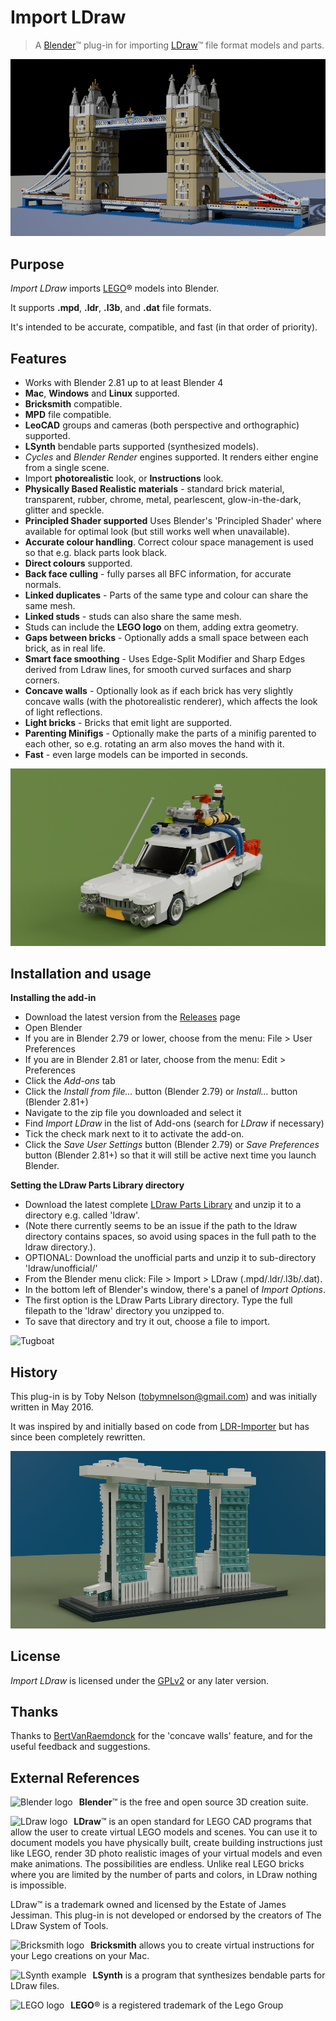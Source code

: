 # Import LDraw #

> A [Blender](https://www.blender.org)&trade; plug-in for importing [LDraw](http://www.ldraw.org)&trade; file format models and parts.

![Tower Bridge](./images/tower_960.png)

## Purpose ##
*Import LDraw* imports [LEGO](https://www.lego.com/)® models into Blender.

It supports **.mpd**, **.ldr**, **.l3b**, and **.dat** file formats.

It's intended to be accurate, compatible, and fast (in that order of priority).

## Features ##
+ Works with Blender 2.81 up to at least Blender 4
+ **Mac**, **Windows** and **Linux** supported.
+ **Bricksmith** compatible.
+ **MPD** file compatible.
+ **LeoCAD** groups and cameras (both perspective and orthographic) supported.
+ **LSynth** bendable parts supported (synthesized models).
+ *Cycles* and *Blender Render* engines supported. It renders either engine from a single scene.
+ Import **photorealistic** look, or **Instructions** look.
+ **Physically Based Realistic materials** - standard brick material, transparent, rubber, chrome, metal, pearlescent, glow-in-the-dark, glitter and speckle.
+ **Principled Shader supported** Uses Blender's 'Principled Shader' where available for optimal look (but still works well when unavailable).
+ **Accurate colour handling**. Correct colour space management is used so that e.g. black parts look black.
+ **Direct colours** supported.
+ **Back face culling** - fully parses all BFC information, for accurate normals.
+ **Linked duplicates** - Parts of the same type and colour can share the same mesh.
+ **Linked studs** - studs can also share the same mesh.
+ Studs can include the **LEGO logo** on them, adding extra geometry.
+ **Gaps between bricks** - Optionally adds a small space between each brick, as in real life.
+ **Smart face smoothing** - Uses Edge-Split Modifier and Sharp Edges derived from Ldraw lines, for smooth curved surfaces and sharp corners.
+ **Concave walls** - Optionally look as if each brick has very slightly concave walls (with the photorealistic renderer), which affects the look of light reflections.
+ **Light bricks** - Bricks that emit light are supported.
+ **Parenting Minifigs** - Optionally make the parts of a minifig parented to each other, so e.g. rotating an arm also moves the hand with it.
+ **Fast** - even large models can be imported in seconds.

![Ghostbusters](./images/ghostbusters_960.png)

## Installation and usage ##

**Installing the add-in**

+ Download the latest version from the [Releases](https://github.com/TobyLobster/ImportLDraw/releases) page
+ Open Blender
+ If you are in Blender 2.79 or lower, choose from the menu: File > User Preferences
+ If you are in Blender 2.81 or later, choose from the menu: Edit > Preferences
+ Click the *Add-ons* tab
+ Click the *Install from file...* button (Blender 2.79) or *Install...* button (Blender 2.81+)
+ Navigate to the zip file you downloaded and select it
+ Find *Import LDraw* in the list of Add-ons (search for *LDraw* if necessary)
+ Tick the check mark next to it to activate the add-on.
+ Click the *Save User Settings* button (Blender 2.79) or *Save Preferences* button (Blender 2.81+) so that it will still be active next time you launch Blender.

**Setting the LDraw Parts Library directory**

+ Download the latest complete [LDraw Parts Library](https://library.ldraw.org/updates?latest) and unzip it to a directory e.g. called 'ldraw'.
+ (Note there currently seems to be an issue if the path to the ldraw directory contains spaces, so avoid using spaces in the full path to the ldraw directory.).
+ OPTIONAL: Download the unofficial parts and unzip it to sub-directory 'ldraw/unofficial/'
+ From the Blender menu click: File > Import > LDraw (.mpd/.ldr/.l3b/.dat).
+ In the bottom left of Blender's window, there's a panel of *Import Options*.
+ The first option is the LDraw Parts Library directory. Type the full filepath to the 'ldraw' directory you unzipped to.
+ To save that directory and try it out, choose a file to import.

![Tugboat](./images/tugboat_960.png)

## History ##
This plug-in is by Toby Nelson (tobymnelson@gmail.com) and was initially written in May 2016.

It was inspired by and initially based on code from [LDR-Importer](https://github.com/le717/LDR-Importer) but has since been completely rewritten.

![Marina Bay Sands](./images/marina_bay_sands_960.png)

## License ##

*Import LDraw* is licensed under the [GPLv2](http://www.gnu.org/licenses/gpl-2.0.html) or any later version.

## Thanks ##
Thanks to [BertVanRaemdonck](https://github.com/BertVanRaemdonck) for the 'concave walls' feature, and for the useful feedback and suggestions.

## External References ##
<a href="https://www.blender.org/"><img align="left" src="./images/logos/blender-plain.png" alt="Blender logo" style="margin: 0px 10px 0px 0px;"/></a>

**Blender**&trade; is the free and open source 3D creation suite.<br clear=left>

<a href="http://www.ldraw.org/"><img align="left" src="./images/logos/Official_LDraw_Logo.png" alt="LDraw logo" style="margin: 0px 10px 0px 0px;"/></a>

**LDraw**&trade; is an open standard for LEGO CAD programs that allow the user to create virtual LEGO models and scenes. You can use it to document models you have physically built, create building instructions just like LEGO, render 3D photo realistic images of your virtual models and even make animations.
The possibilities are endless. Unlike real LEGO bricks where you are limited by the number of parts and colors, in LDraw nothing is impossible.

LDraw&trade; is a trademark owned and licensed by the Estate of James Jessiman. This plug-in is not developed or endorsed by the creators of The LDraw System of Tools.<br clear=left>

<a href="http://bricksmith.sourceforge.net"><img align="left" src="./images/logos/BricksmithIcon.png" alt="Bricksmith logo" style="margin: 0px 10px 0px 0px;"/></a>

**Bricksmith** allows you to create virtual instructions for your Lego creations on your Mac.<br clear=left>

<a href="http://lsynth.sourceforge.net"><img align="left" src="./images/logos/LSynthExample.png" alt="LSynth example" style="margin: 0px 10px 0px 0px;"/></a>

**LSynth** is a program that synthesizes bendable parts for LDraw files.<br clear=left>

<a href="https://www.lego.com/"><img align="left" src="./images/logos/lego.jpg" alt="LEGO logo" style="margin: 0px 10px 0px 0px;"/></a>

**LEGO**® is a registered trademark of the Lego Group<br clear=left>
